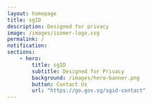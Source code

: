 ```yaml
---
layout: homepage
title: sgID
description: Designed for privacy
image: /images/isomer-logo.svg
permalink: /
notification: 
sections:
    - hero:
        title: sgID
        subtitle: Designed for Privacy
        background: /images/hero-banner.png
        button: Contact Us
        url: "https://go.gov.sg/sgid-contact"
---
```


